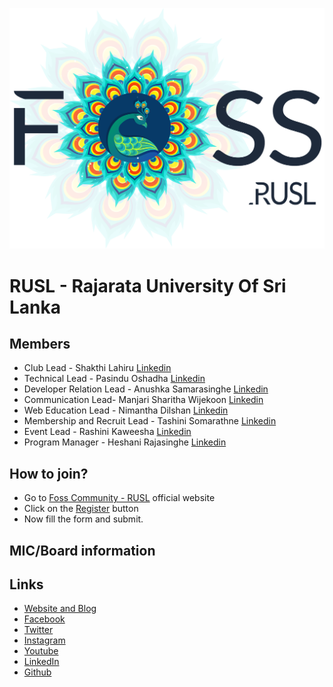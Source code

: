 ![RUSL FOSS Logo](https://raw.githubusercontent.com/FOSSRusl/fosslogo/main/FOSS%20LOGO%20without%20BG.png)
# RUSL - Rajarata University Of Sri Lanka 



## Members

* Club Lead - Shakthi Lahiru [Linkedin](https://www.linkedin.com/in/shakthi-lahiru/)  
* Technical Lead - Pasindu Oshadha [Linkedin](https://www.linkedin.com/in/pasindu7) 
* Developer Relation Lead - Anushka Samarasinghe [Linkedin](http://linkedin.com/in/anushka-samarasinghe)
* Communication Lead- Manjari Sharitha Wijekoon [Linkedin](http://linkedin.com/in/manjari-wijekoon) 
* Web Education Lead - Nimantha Dilshan [Linkedin](https://www.linkedin.com/in/nimantha-dilshan/) 
* Membership and Recruit Lead - Tashini Somarathne [Linkedin](https://www.linkedin.com/in/tashini-somarathne-246605171) 
* Event Lead - Rashini Kaweesha [Linkedin](https://www.linkedin.com/in/rashini-kaweesha-589062199/) 
* Program Manager - Heshani Rajasinghe [Linkedin](https://www.linkedin.com/in/heshani-rajasinghe-82a0b0165) 


## How to join?

- Go to [Foss Community - RUSL](https://fossrusl.wordpress.com/) official website
- Click on the [Register](https://fossrajarata.typeform.com/to/LGFIUjpk) button 
- Now fill the form and submit.

## MIC/Board information



## Links

- [Website and Blog](https://fossrusl.wordpress.com/)  
- [Facebook](https://www.facebook.com/fossrusl/)  
- [Twitter](https://twitter.com/FossRusl)
- [Instagram](https://Instagram.com/foss_rusl)
- [Youtube](https://www.youtube.com/channel/UCyWPOgvZMINSe4yi2lrvzjQ)
- [LinkedIn](https://www.linkedin.com/company/foss-community-rusl)
- [Github](https://github.com/FOSSRusl)




